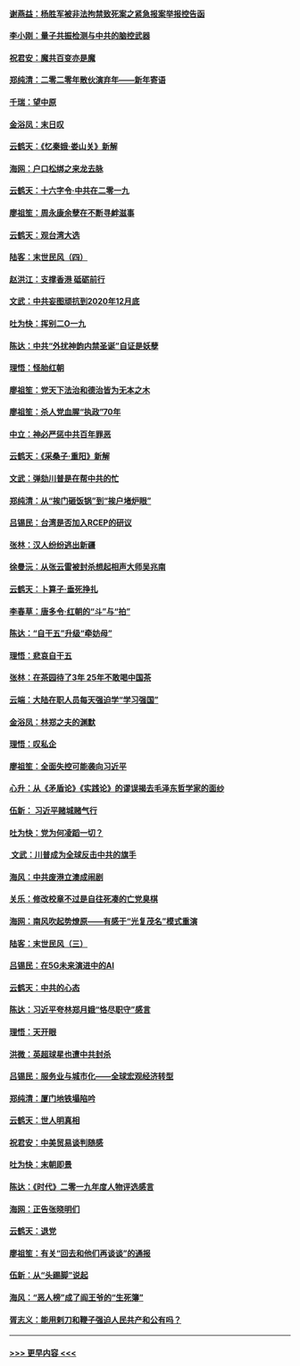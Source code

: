 #### [谢燕益：杨胜军被非法拘禁致死案之紧急报案举报控告函](../pages/nsc993/n11756134.md?t=01020044) 
#### [李小刚：量子共振检测与中共的脑控武器](../pages/nsc993/n11754518.md?t=01020044) 
#### [祝君安：魔共百变亦是魔](../pages/nsc993/n11754469.md?t=01020044) 
#### [郑纯清：二零二零年散伙演弃年——新年寄语](../pages/nsc993/n11754195.md?t=01020044) 
#### [千瑞：望中原](../pages/nsc993/n11754159.md?t=01020044) 
#### [金浴凤：末日叹](../pages/nsc993/n11752359.md?t=01020044) 
#### [云鹤天：《忆秦娥‧娄山关》新解](../pages/nsc993/n11752348.md?t=01020044) 
#### [海网：户口松绑之来龙去脉](../pages/nsc993/n11752328.md?t=01020044) 
#### [云鹤天：十六字令‧中共在二零一九](../pages/nsc993/n11752305.md?t=01020044) 
#### [廖祖笙：周永康余孽在不断寻衅滋事](../pages/nsc993/n11751013.md?t=01020044) 
#### [云鹤天：观台湾大选](../pages/nsc993/n11751007.md?t=01020044) 
#### [陆客：末世民风（四）](../pages/nsc993/n11749203.md?t=01020044) 
#### [赵洪江：支撑香港 砥砺前行](../pages/nsc993/n11748482.md?t=01020044) 
#### [文武：中共妄图顽抗到2020年12月底](../pages/nsc993/n11748446.md?t=01020044) 
#### [吐为快：挥别二O一九](../pages/nsc993/n11748411.md?t=01020044) 
#### [陈达：中共“外扰神韵内禁圣诞”自证是妖孽](../pages/nsc993/n11748226.md?t=01020044) 
#### [理悟：怪胎红朝](../pages/nsc993/n11748206.md?t=01020044) 
#### [廖祖笙：党天下法治和德治皆为无本之木](../pages/nsc993/n11748135.md?t=01020044) 
#### [廖祖笙：杀人党血腥“执政”70年](../pages/nsc993/n11745144.md?t=01020044) 
#### [中立：神必严惩中共百年罪恶](../pages/nsc993/n11744970.md?t=01020044) 
#### [云鹤天：《采桑子‧重阳》新解](../pages/nsc993/n11744948.md?t=01020044) 
#### [文武：弹劾川普是在帮中共的忙](../pages/nsc993/n11744758.md?t=01020044) 
#### [郑纯清：从“挨门砸饭锅”到“挨户堵炉眼”](../pages/nsc993/n11744745.md?t=01020044) 
#### [吕锡民：台湾是否加入RCEP的研议](../pages/nsc993/n11744701.md?t=01020044) 
#### [张林：汉人纷纷逃出新疆](../pages/nsc993/n11743530.md?t=01020044) 
#### [徐曼沅：从张云雷被封杀想起相声大师吴兆南](../pages/nsc993/n11741816.md?t=01020044) 
#### [云鹤天：卜算子‧垂死挣扎](../pages/nsc993/n11739956.md?t=01020044) 
#### [李春草：唐多令‧红朝的“斗”与“拍”](../pages/nsc993/n11739830.md?t=01020044) 
#### [陈达：“自干五”升级“牵妨母”](../pages/nsc993/n11739724.md?t=01020044) 
#### [理悟：悲哀自干五](../pages/nsc993/n11739547.md?t=01020044) 
#### [张林：在茶园待了3年 25年不敢喝中国茶](../pages/nsc993/n11739240.md?t=01020044) 
#### [云端：大陆在职人员每天强迫学“学习强国”](../pages/nsc993/n11738735.md?t=01020044) 
#### [金浴凤：林郑之夫的渊默](../pages/nsc993/n11737735.md?t=01020044) 
#### [理悟：叹私企](../pages/nsc993/n11737715.md?t=01020044) 
#### [廖祖笙：全面失控可能袭向习近平](../pages/nsc993/n11737704.md?t=01020044) 
#### [心升：从《矛盾论》《实践论》的谬误揭去毛泽东哲学家的面纱](../pages/nsc993/n11736962.md?t=01020044) 
#### [伍新： 习近平赌城赌气行](../pages/nsc993/n11736929.md?t=01020044) 
#### [吐为快：党为何凌蹈一切？](../pages/nsc993/n11736915.md?t=01020044) 
#### [ 文武：川普成为全球反击中共的旗手](../pages/nsc993/n11736882.md?t=01020044) 
#### [海风：中共废港立澳成闹剧](../pages/nsc993/n11735857.md?t=01020044) 
#### [关乐：修改校章不过是自往死凑的亡党臭棋](../pages/nsc993/n11735097.md?t=01020044) 
#### [海网：南风吹起势燎原——有感于“光复茂名”模式重演](../pages/nsc993/n11732308.md?t=01020044) 
#### [陆客：末世民风（三）](../pages/nsc993/n11732211.md?t=01020044) 
#### [吕锡民：在5G未来演进中的AI](../pages/nsc993/n11730010.md?t=01020044) 
#### [云鹤天：中共的心态](../pages/nsc993/n11729906.md?t=01020044) 
#### [陈达：习近平夸林郑月娥“恪尽职守”感言](../pages/nsc993/n11729881.md?t=01020044) 
#### [理悟：天开眼](../pages/nsc993/n11729699.md?t=01020044) 
#### [洪微：英超球星也遭中共封杀](../pages/nsc993/n11727243.md?t=01020044) 
#### [吕锡民：服务业与城市化——全球宏观经济转型](../pages/nsc993/n11725845.md?t=01020044) 
#### [郑纯清：厦门地铁塌陷吟](../pages/nsc993/n11725813.md?t=01020044) 
#### [云鹤天：世人明真相](../pages/nsc993/n11725621.md?t=01020044) 
#### [祝君安：中美贸易谈判随感](../pages/nsc993/n11725609.md?t=01020044) 
#### [吐为快：末朝即景](../pages/nsc993/n11723365.md?t=01020044) 
#### [陈达：《时代》二零一九年度人物评选感言](../pages/nsc993/n11723337.md?t=01020044) 
#### [海网：正告张晓明们](../pages/nsc993/n11723228.md?t=01020044) 
#### [云鹤天：退党](../pages/nsc993/n11723056.md?t=01020044) 
#### [廖祖笙：有关“回去和他们再谈谈”的通报](../pages/nsc993/n11722442.md?t=01020044) 
#### [伍新：从“头踢脚”说起](../pages/nsc993/n11722429.md?t=01020044) 
#### [海风：“恶人榜”成了阎王爷的“生死簿”](../pages/nsc993/n11722272.md?t=01020044) 
#### [胥志义：能用剌刀和鞭子强迫人民共产和公有吗？](../pages/nsc993/n11720569.md?t=01020044) 

----
#### [ >>> 更早内容 <<< ](../indexes/nsc993-earlier.md)
